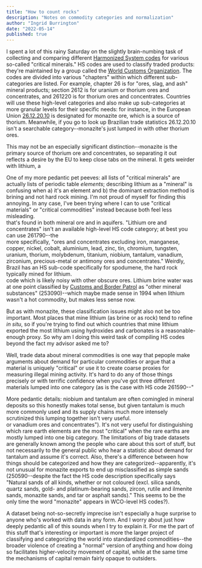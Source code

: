 ```yaml
---
title: "How to count rocks"
description: "Notes on commodity categories and normalization"
author: "Ingrid Burrington"
date: "2022-05-14"
published: true
---
```


I spent a lot of this rainy Saturday on the slightly brain-numbing task of collecting and comparing different [Harmonized System codes](https://en.wikipedia.org/wiki/Harmonized_System) for various so-called "critical minerals." HS codes are used to classify traded products: they're maintained by a group called the [World Customs Organization](http://www.wcoomd.org/). The codes are divided into various "chapters" within which different sub-categories are listed. For example, chapter 26 is for "ores, slag, and ash" mineral products; section 2612 is for uranium or thorium ores and concentrates, and 261220 is for thorium ores and concentrates. Countries will use these high-level categories and also make up sub-categories at more granular levels for their specific needs: for instance, in the European Union [26.12.20.10](https://www.tariffnumber.com/2022/26122010) is designated for monazite ore, which is a source of thorium. Meanwhile, if you go to look up Brazilian trade statistics 26.12.20.10 isn't a searchable category--monazite's just lumped in with other thorium ores. 

This may not be an especially significant distinction--monazite is the primary source of thorium ore and concentrates, so separating it out reflects a desire by the EU to keep close tabs on the mineral. It gets weirder with lithium, a <Aside label="commodity"><span>One of my more pedantic pet peeves: all lists of "critical minerals" are actually lists of periodic table *elements*; describing lithium as a "mineral" is confusing when a) it's an element and b) the dominant extraction method is brining and not hard rock mining. I'm not proud of myself for finding this annoying. In any case, I've been trying where I can to use "critical materials" or "critical commodities" instead because both feel less misleading.</span></Aside> that's found in both mineral ore and in aquifers. "Lithium ore and concentrates" isn't an available high-level HS code category; at best you can use 261790--the <Aside label="everything else"><span>more specifically, "ores and concentrates excluding iron, manganese, copper, nickel, cobalt, aluminium, lead, zinc, tin, chromium, tungsten, uranium, thorium, molybdenum, titanium, niobium, tantalum, vanadium, zirconium, precious-metal or antimony ores and concentrates." Weirdly, Brazil has an HS sub-code specifically for spodumene, the hard rock typically mined for lithium. </span></Aside> code which is likely noisy with other obscure ores. Lithium brine water was at one point classified by [Customs and Border Patrol](https://rulings.cbp.gov/ruling/897620) as "other mineral substances" (253090)--which maybe made sense in 1994 when lithium wasn't a hot commodity, but makes less sense now. 

But as with monazite, these classification issues might also not be too important. Most places that mine lithium (as brine or as rock) tend to refine *in situ*, so if you're trying to find out which countries that mine lithium exported the most lithium using hydroxides and carbonates is a reasonable-enough proxy. So why am I doing this weird task of compiling HS codes beyond the fact my advisor asked me to? 

Well, trade data about mineral commodities is one way that pepople make arguments about demand for particular commodities or argue that a material is uniquely "critical" or use it to create coarse proxies for measuring illegal mining activity. It's hard to do any of those things precisely or with terrific confidence when you've got three different materials lumped into one category (as is the case with HS code 261590--"<Aside label="niobium, tantalum,"><span>More pedantic details: niobium and tantalum are often comingled in mineral deposits so this honestly makes total sense, but given tantalum is much more commonly used and its supply chains much more intensely scrutinized this lumping together isn't very useful.</span></Aside>or vanadium ores and concentrates"). It's not very useful for distinguishing which rare earth elements are the most "critical" when the rare earths are mostly lumped into one big category. The limitations of big trade datasets are generally known among the people who care about this sort of stuff, but not necessarily to the general public who hear a statistic about demand for tantalum and assume it's correct. Also, there's a difference between how things should be categorized and how they are categorized--apparently, it's not unusual for monazite exports to end up misclassified as simple sands (250590--despite the fact the HS code description specifically says "Natural sands of all kinds, whether or not coloured (excl. silica sands, quartz sands, gold- and platinum-bearing sands, zircon, rutile and ilmenite sands, monazite sands, and tar or asphalt sands)." This seems to be the only time the word "monazite" appears in WCO-level HS codes?). 

A dataset being not-so-secretly imprecise isn't especially a huge surprise to anyone who's worked with data in any form. And I worry about just how deeply pedantic all of this sounds when I try to explain it. For me the part of this stuff that's interesting or important is more the larger project of classifying and categorizing the world into standardized commodities--the broader violence of creating a "normal" version of anything and how doing so facilitates higher-velocity movement of capital, while at the same time the mechanisms of capital remain fairly opaque to outsiders. 

<script>
  import Aside from '$lib/components/Aside.svelte'
</script>
